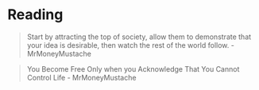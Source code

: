 # Reading

> Start by attracting the top of society, allow them to demonstrate that your idea is desirable, then watch the rest of the world follow. - MrMoneyMustache

> You Become Free Only when you Acknowledge That You Cannot Control Life - MrMoneyMustache
